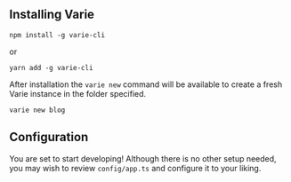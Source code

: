 ## Installing Varie

`npm install -g varie-cli`

or

`yarn add -g varie-cli`

After installation the `varie new` command will be available to create a fresh Varie instance in the folder specified.

`varie new blog`

## Configuration

You are set to start developing! Although there is no other setup needed, you may wish to review `config/app.ts` and configure it to your liking.

